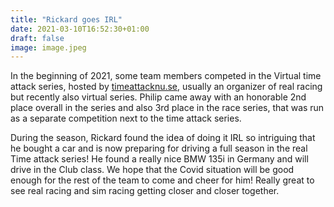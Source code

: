 ```yaml
---
title: "Rickard goes IRL"
date: 2021-03-10T16:52:30+01:00
draft: false
image: image.jpeg
---
```



In the beginning of 2021, some team members competed in the Virtual time attack series, hosted by [timeattacknu.se](https:timeattacknu.se), usually an organizer of real racing but recently also virtual series. Philip came away with an honorable 2nd place overall in the series and also 3rd place in the race series, that was run as a separate competition next to the time attack series.

During the season, Rickard found the idea of doing it IRL so intriguing that he bought a car and is now preparing for driving a full season in the real Time attack series! He found a really nice BMW 135i in Germany and will drive in the Club class. We hope that the Covid situation will be good enough for the rest of the team to come and cheer for him! Really great to see real racing and sim racing getting closer and closer together.
